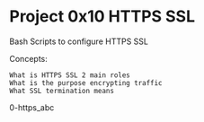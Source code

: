 # Project 0x10 HTTPS SSL

Bash Scripts to configure HTTPS SSL

Concepts:

    What is HTTPS SSL 2 main roles
    What is the purpose encrypting traffic
    What SSL termination means


0-https_abc

